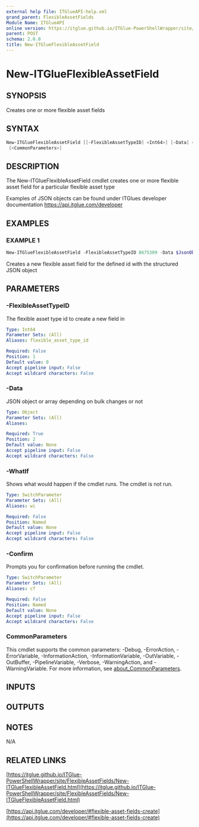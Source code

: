 ```yaml
---
external help file: ITGlueAPI-help.xml
grand_parent: FlexibleAssetFields
Module Name: ITGlueAPI
online version: https://itglue.github.io/ITGlue-PowerShellWrapper/site/FlexibleAssetFields/New-ITGlueFlexibleAssetField.html
parent: POST
schema: 2.0.0
title: New-ITGlueFlexibleAssetField
---
```


# New-ITGlueFlexibleAssetField

## SYNOPSIS
Creates one or more flexible asset fields

## SYNTAX

```powershell
New-ITGlueFlexibleAssetField [[-FlexibleAssetTypeID] <Int64>] [-Data] <Object> [-WhatIf] [-Confirm]
 [<CommonParameters>]
```

## DESCRIPTION
The New-ITGlueFlexibleAssetField cmdlet creates one or more
flexible asset field for a particular flexible asset type

Examples of JSON objects can be found under ITGlues developer documentation
    https://api.itglue.com/developer

## EXAMPLES

### EXAMPLE 1
```powershell
New-ITGlueFlexibleAssetField -FlexibleAssetTypeID 8675309 -Data $JsonObject
```

Creates a new flexible asset field for the defined id with the structured
JSON object

## PARAMETERS

### -FlexibleAssetTypeID
The flexible asset type id to create a new field in

```yaml
Type: Int64
Parameter Sets: (All)
Aliases: flexible_asset_type_id

Required: False
Position: 1
Default value: 0
Accept pipeline input: False
Accept wildcard characters: False
```

### -Data
JSON object or array depending on bulk changes or not

```yaml
Type: Object
Parameter Sets: (All)
Aliases:

Required: True
Position: 2
Default value: None
Accept pipeline input: False
Accept wildcard characters: False
```

### -WhatIf
Shows what would happen if the cmdlet runs.
The cmdlet is not run.

```yaml
Type: SwitchParameter
Parameter Sets: (All)
Aliases: wi

Required: False
Position: Named
Default value: None
Accept pipeline input: False
Accept wildcard characters: False
```

### -Confirm
Prompts you for confirmation before running the cmdlet.

```yaml
Type: SwitchParameter
Parameter Sets: (All)
Aliases: cf

Required: False
Position: Named
Default value: None
Accept pipeline input: False
Accept wildcard characters: False
```

### CommonParameters
This cmdlet supports the common parameters: -Debug, -ErrorAction, -ErrorVariable, -InformationAction, -InformationVariable, -OutVariable, -OutBuffer, -PipelineVariable, -Verbose, -WarningAction, and -WarningVariable. For more information, see [about_CommonParameters](http://go.microsoft.com/fwlink/?LinkID=113216).

## INPUTS

## OUTPUTS

## NOTES
N/A

## RELATED LINKS

[https://itglue.github.io/ITGlue-PowerShellWrapper/site/FlexibleAssetFields/New-ITGlueFlexibleAssetField.html](https://itglue.github.io/ITGlue-PowerShellWrapper/site/FlexibleAssetFields/New-ITGlueFlexibleAssetField.html)

[https://api.itglue.com/developer/#flexible-asset-fields-create](https://api.itglue.com/developer/#flexible-asset-fields-create)

